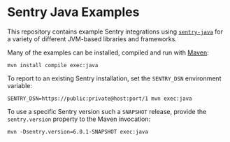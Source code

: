 Sentry Java Examples
===================

This repository contains example Sentry integrations using
[`sentry-java`][sentry-java] for a variety of different JVM-based libraries and
frameworks.

Many of the examples can be installed, compiled and run with [Maven][maven]:

    mvn install compile exec:java

To report to an existing Sentry installation, set the `SENTRY_DSN` environment
variable:

    SENTRY_DSN=https://public:private@host:port/1 mvn exec:java

To use a specific Sentry version such a `SNAPSHOT` release, provide the
`sentry.version` property to the Maven invocation:

    mvn -Dsentry.version=6.0.1-SNAPSHOT exec:java

[maven]: http://maven.apache.org/
[sentry-java]: https://github.com/getsentry/sentry-java
